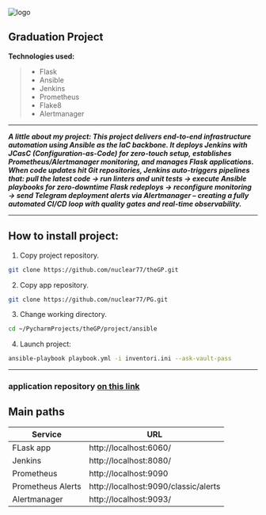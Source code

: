 ![logo](https://s3.amazonaws.com/vipm-io-media-files-production/media/package-list-images/7d7747a7-68b1-4cd7-9527-19eb96be9d7c.png)
## Graduation Project

**Technologies used:**
> - Flask
> - Ansible
> - Jenkins
> - Prometheus
> - Flake8
> - Alertmanager

---

___A little about my project: This project delivers end-to-end infrastructure automation
using Ansible as the IaC backbone. It deploys Jenkins with JCasC (Configuration-as-Code)
for zero-touch setup, establishes Prometheus/Alertmanager monitoring, and manages Flask
applications. When code updates hit Git repositories, Jenkins auto-triggers pipelines that:
pull the latest code → run linters and unit tests → execute Ansible playbooks for zero-downtime
Flask redeploys → reconfigure monitoring → send Telegram deployment alerts via Alertmanager
– creating a fully automated CI/CD loop with quality gates and real-time observability.___

---

## How to install project: 

1. Copy project repository.

```bash
git clone https://github.com/nuclear77/theGP.git
```
2. Copy app repository.
```bash
git clone https://github.com/nuclear77/PG.git
```

3. Change working directory.

```bash
cd ~/PycharmProjects/theGP/project/ansible
```

4. Launch project:

```bash
ansible-playbook playbook.yml -i inventori.ini --ask-vault-pass
```

---
### application repository [on this link](https://github.com/nuclear77/PG) 

## Main paths

| Service      | URL                    |
|--------------|------------------------|
| FLask app    | http://localhost:6060/ |
| Jenkins      | http://localhost:8080/ |
| Prometheus   | http://localhost:9090  |
| Prometheus Alerts| http://localhost:9090/classic/alerts|
| Alertmanager | http://localhost:9093/ |